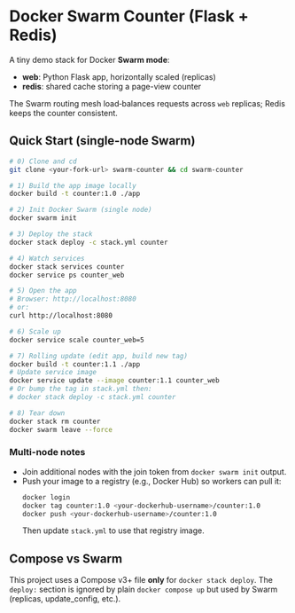# Docker Swarm Counter (Flask + Redis)

A tiny demo stack for Docker **Swarm mode**:

- **web**: Python Flask app, horizontally scaled (replicas)  
- **redis**: shared cache storing a page-view counter

The Swarm routing mesh load‑balances requests across `web` replicas; Redis keeps the counter consistent.

## Quick Start (single-node Swarm)

```bash
# 0) Clone and cd
git clone <your-fork-url> swarm-counter && cd swarm-counter

# 1) Build the app image locally
docker build -t counter:1.0 ./app

# 2) Init Docker Swarm (single node)
docker swarm init

# 3) Deploy the stack
docker stack deploy -c stack.yml counter

# 4) Watch services
docker stack services counter
docker service ps counter_web

# 5) Open the app
# Browser: http://localhost:8080
# or:
curl http://localhost:8080

# 6) Scale up
docker service scale counter_web=5

# 7) Rolling update (edit app, build new tag)
docker build -t counter:1.1 ./app
# Update service image
docker service update --image counter:1.1 counter_web
# Or bump the tag in stack.yml then:
# docker stack deploy -c stack.yml counter

# 8) Tear down
docker stack rm counter
docker swarm leave --force
```

### Multi-node notes
- Join additional nodes with the join token from `docker swarm init` output.
- Push your image to a registry (e.g., Docker Hub) so workers can pull it:
  ```bash
  docker login
  docker tag counter:1.0 <your-dockerhub-username>/counter:1.0
  docker push <your-dockerhub-username>/counter:1.0
  ```
  Then update `stack.yml` to use that registry image.

## Compose vs Swarm
This project uses a Compose v3+ file **only** for `docker stack deploy`. The `deploy:` section is ignored by plain `docker compose up` but used by Swarm (replicas, update_config, etc.).
